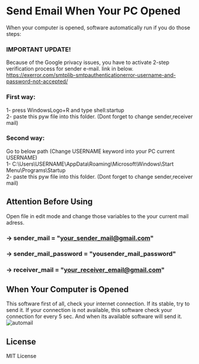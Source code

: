 # Send Email When Your PC Opened
When your computer is opened, software automatically run if you do those steps:

### IMPORTANT UPDATE!
Because of the Google privacy issues, you have to activate 2-step verification process for sender e-mail. link in below. <br />
https://exerror.com/smtplib-smtpauthenticationerror-username-and-password-not-accepted/ <br/>

### First way:
1- press WindowsLogo+R and type shell:startup<br />
2- paste this pyw file into this folder. (Dont forget to change sender,receiver mail)<br />

### Second way:
Go to below  path (Change USERNAME keyword into your PC current USERNAME)<br />
1- C:\Users\USERNAME\AppData\Roaming\Microsoft\Windows\Start Menu\Programs\Startup<br />
2- paste this pyw file into this folder. (Dont forget to change sender,receiver mail)<br />

## Attention Before Using
Open file in edit mode and change those variables to the your current mail adress.
### -> sender_mail = "your_sender_mail@gmail.com"
### -> sender_mail_password = "yousender_mail_password"
### -> receiver_mail = "your_receiver_email@gmail.com"


## When Your Computer is Opened
This software first of all, check your internet connection. If its stable, try to send it.
If your connection is not available, this software check your connection for every 5 sec. And when its available software will send it.
![automail](https://user-images.githubusercontent.com/63451008/107440414-a11e5580-6b44-11eb-8657-5df405566d10.PNG)


## License
MIT License
